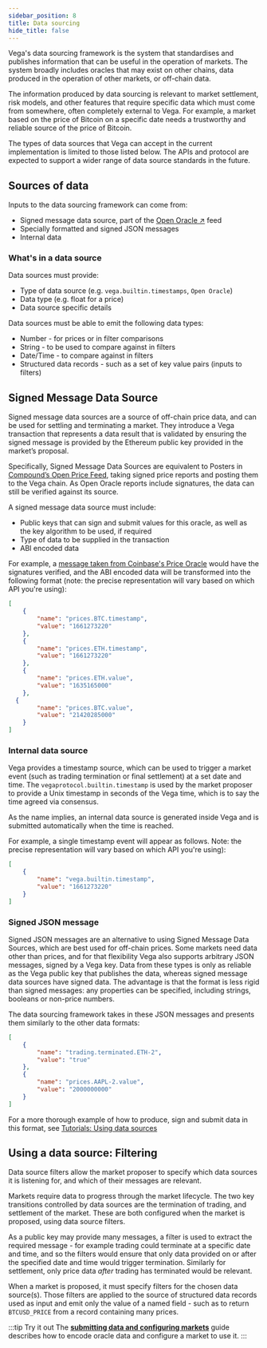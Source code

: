 ```yaml
---
sidebar_position: 8
title: Data sourcing
hide_title: false
---
```

Vega's data sourcing framework is the system that standardises and publishes information that can be useful in the operation of markets. The system broadly includes oracles that may exist on other chains, data produced in the operation of other markets, or off-chain data.

The information produced by data sourcing is relevant to market settlement, risk models, and other features that require specific data which must come from somewhere, often completely external to Vega. For example, a market based on the price of Bitcoin on a specific date needs a trustworthy and reliable source of the price of Bitcoin.

The types of data sources that Vega can accept in the current implementation is limited to those listed below. The APIs and protocol are expected to support a wider range of data source standards in the future.

## Sources of data
Inputs to the data sourcing framework can come from:
* Signed message data source, part of the [Open Oracle ↗](https://github.com/compound-finance/open-oracle) feed
* Specially formatted and signed JSON messages
* Internal data

### What's in a data source
Data sources must provide:
* Type of data source (e.g. `vega.builtin.timestamps`, `Open Oracle`)
* Data type (e.g. float for a price)
* Data source specific details

Data sources must be able to emit the following data types:
* Number - for prices or in filter comparisons
* String - to be used to compare against in filters
* Date/Time - to compare against in filters
* Structured data records - such as a set of key value pairs (inputs to filters)

## Signed Message Data Source
Signed message data sources are a source of off-chain price data, and can be used for settling and terminating a market. They introduce a Vega transaction that represents a data result that is validated by ensuring the signed message is provided by the Ethereum public key provided in the market’s proposal.

Specifically, Signed Message Data Sources are equivalent to Posters in [Compound’s Open Price Feed](https://medium.com/compound-finance/announcing-compound-open-oracle-development-cff36f06aad3), taking signed price reports and posting them to the Vega chain. As Open Oracle reports include signatures, the data can still be verified against its source. 

A signed message data source must include:
* Public keys that can sign and submit values for this oracle, as well as the key algorithm to be used, if required
* Type of data to be supplied in the transaction
* ABI encoded data

For example, a [message taken from Coinbase's Price Oracle](https://blog.coinbase.com/introducing-the-coinbase-price-oracle-6d1ee22c7068) would have the signatures verified, and the ABI encoded data will be transformed into the following format (note: the precise representation will vary based on which API you're using):

```json
[
	{
		"name": "prices.BTC.timestamp",
		"value": "1661273220"
	},
	{
		"name": "prices.ETH.timestamp",
		"value": "1661273220"
	},
	{
		"name": "prices.ETH.value",
		"value": "1635165000"
	},
  {
		"name": "prices.BTC.value",
		"value": "21420285000"
	}
]
```

### Internal data source
Vega provides a timestamp source, which can be used to trigger a market event (such as trading termination or final settlement) at a set date and time. The `vegaprotocol.builtin.timestamp` is used by the market proposer to provide a Unix timestamp in seconds of the Vega time, which is to say the time agreed via consensus. 

As the name implies, an internal data source is generated inside Vega and is submitted automatically when the time is reached.

For example, a single timestamp event will appear as follows. Note: the precise representation will vary based on which API you're using):

```json
[
	{
		"name": "vega.builtin.timestamp",
		"value": "1661273220"
	}
]
```

### Signed JSON message
Signed JSON messages are an alternative to using Signed Message Data Sources, which are best used for off-chain prices. Some markets need data other than prices, and for that flexibility Vega also supports arbitrary JSON messages, signed by a Vega key. Data from these types is only as reliable as the Vega public key that publishes the data, whereas signed message data sources have signed data. The advantage is that the format is less rigid than signed messages: any properties can be specified, including strings, booleans or non-price numbers.

The data sourcing framework takes in these JSON messages and presents them similarly to the other data formats:

```json
[
	{
		"name": "trading.terminated.ETH-2",
		"value": "true"
	},
	{
		"name": "prices.AAPL-2.value",
		"value": "2000000000"
	}
]

```

For a more thorough example of how to produce, sign and submit data in this format, see [Tutorials: Using data sources](./../../tutorials/using-data-sources.md)

## Using a data source: Filtering
Data source filters allow the market proposer to specify which data sources it is listening for, and which of their messages are relevant.

Markets require data to progress through the market lifecycle. The two key transitions controlled by data sources are the termination of trading, and settlement of the market. These are both configured when the market is proposed, using data source filters.

As a public key may provide many messages, a filter is used to extract the required message - for example trading could terminate at a specific date and time, and so the filters would ensure that only data provided on or after the specified date and time would trigger termination. Similarly for settlement, only price data *after* trading has terminated would be relevant.

When a market is proposed, it must specify filters for the chosen data source(s). Those filters are applied to the source of structured data records used as input and emit only the value of a named field - such as to return `BTCUSD_PRICE` from a record containing many prices. 

:::tip Try it out
The **[submitting data and configuring markets](./../../tutorials/using-data-sources.md)** guide describes how to encode oracle data and configure a market to use it. 
:::